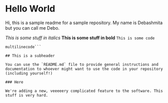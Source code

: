 # Hello World

Hi, this is a sample readme for a sample repository. My name is Debashmita but you can call me Debo.

*This is some stuff in italics*
**This is some stuff in bold**
`This is some code`
```This is some
multilinecode```

## This is a subheader

You can use the `README.md` file to provide general instructions and documentation to whoever might want to use the code in your repository (including yourself!)

### Here

We're adding a new, veeeeery complicated feature to the software. This stuff is very hard.